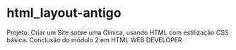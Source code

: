 # html_layout-antigo
Projeto: Criar um Site sobre uma Clínica, usando HTML com estilização CSS básica. Conclusão do módulo 2 em HTML WEB DEVELOPER
